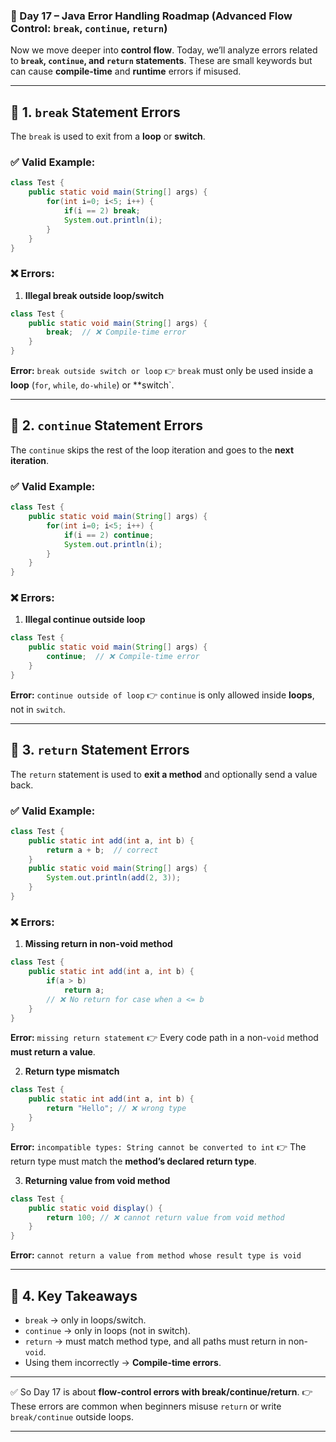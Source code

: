 ### 📅 Day 17 – Java Error Handling Roadmap (Advanced Flow Control: `break`, `continue`, `return`)

Now we move deeper into **control flow**. Today, we’ll analyze errors related to **`break`, `continue`, and `return` statements**. These are small keywords but can cause **compile-time** and **runtime** errors if misused.

---

## 🔹 1. `break` Statement Errors

The `break` is used to exit from a **loop** or **switch**.

### ✅ Valid Example:

```java
class Test {
    public static void main(String[] args) {
        for(int i=0; i<5; i++) {
            if(i == 2) break;
            System.out.println(i);
        }
    }
}
```

### ❌ Errors:

1. **Illegal break outside loop/switch**

```java
class Test {
    public static void main(String[] args) {
        break;  // ❌ Compile-time error
    }
}
```

**Error:** `break outside switch or loop`
👉 `break` must only be used inside a **loop** (`for`, `while`, `do-while`) or \*\*switch\`.

---

## 🔹 2. `continue` Statement Errors

The `continue` skips the rest of the loop iteration and goes to the **next iteration**.

### ✅ Valid Example:

```java
class Test {
    public static void main(String[] args) {
        for(int i=0; i<5; i++) {
            if(i == 2) continue;
            System.out.println(i);
        }
    }
}
```

### ❌ Errors:

1. **Illegal continue outside loop**

```java
class Test {
    public static void main(String[] args) {
        continue;  // ❌ Compile-time error
    }
}
```

**Error:** `continue outside of loop`
👉 `continue` is only allowed inside **loops**, not in `switch`.

---

## 🔹 3. `return` Statement Errors

The `return` statement is used to **exit a method** and optionally send a value back.

### ✅ Valid Example:

```java
class Test {
    public static int add(int a, int b) {
        return a + b;  // correct
    }
    public static void main(String[] args) {
        System.out.println(add(2, 3));
    }
}
```

### ❌ Errors:

1. **Missing return in non-void method**

```java
class Test {
    public static int add(int a, int b) {
        if(a > b)
            return a;
        // ❌ No return for case when a <= b
    }
}
```

**Error:** `missing return statement`
👉 Every code path in a non-`void` method **must return a value**.

2. **Return type mismatch**

```java
class Test {
    public static int add(int a, int b) {
        return "Hello"; // ❌ wrong type
    }
}
```

**Error:** `incompatible types: String cannot be converted to int`
👉 The return type must match the **method’s declared return type**.

3. **Returning value from void method**

```java
class Test {
    public static void display() {
        return 100; // ❌ cannot return value from void method
    }
}
```

**Error:** `cannot return a value from method whose result type is void`

---

## 🔹 4. Key Takeaways

- `break` → only in loops/switch.
- `continue` → only in loops (not in switch).
- `return` → must match method type, and all paths must return in non-`void`.
- Using them incorrectly → **Compile-time errors**.

---

✅ So Day 17 is about **flow-control errors with break/continue/return**.
👉 These errors are common when beginners misuse `return` or write `break/continue` outside loops.

---
